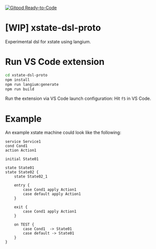 [![Gitpod Ready-to-Code](https://img.shields.io/badge/Gitpod-Ready--to--Code-blue?logo=gitpod)](https://gitpod.io/#https://github.com/MarianPalkus/xstate-dsl-proto)

# [WIP] xstate-dsl-proto
Experimental dsl for xstate using langium.


# Run VS Code extension

```bash
cd xstate-dsl-proto
npm install
npm run langium:generate
npm run build
```

Run the extension via VS Code launch configuration: Hit `f5` in VS Code.

# Example
An example xstate machine could look like the following:

```
service Service1
cond Cond1
action Action1

initial State01

state State01
state State02 {
    state State02_1

    entry {
        case Cond1 apply Action1
        case default apply Action1
    }
    
    exit {
        case Cond1 apply Action1
    }
    
    on TEST {
        case Cond1  -> State01 
        case default -> State01
    }
}
```